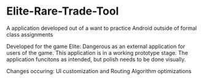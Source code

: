 # Elite-Rare-Trade-Tool
A application developed out of a want to practice Android outside of formal class assignments

Developed for the game Elite: Dangerous as an external application for users of the game. 
This application is in a working prototype stage. The application funcitons as intended, but polish needs to be done visually.

Changes occuring:
UI customization and Routing Algorithm optimizations
